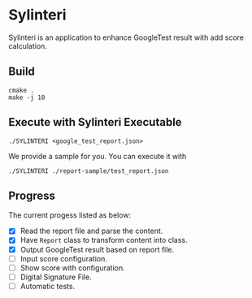# Sylinteri

Sylinteri is an application to enhance GoogleTest result with add score calculation.

## Build 

```
cmake .
make -j 10
```

## Execute with Sylinteri Executable

```
./SYLINTERI <google_test_report.json>
```

We provide a sample for you. You can execute it with

```
./SYLINTERI ./report-sample/test_report.json
```

## Progress

The current progess listed as below:

 - [x] Read the report file and parse the content.
 - [x] Have `Report` class to transform content into class.
 - [x] Output GoogleTest result based on report file.
 - [ ] Input score configuration.
 - [ ] Show score with configuration.
 - [ ] Digital Signature File.
 - [ ] Automatic tests.